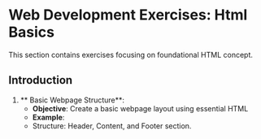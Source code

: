 # Web Development Exercises: Html Basics
This section contains exercises focusing on foundational HTML concept.
## Introduction
1. ** Basic Webpage Structure**:
   - **Objective**: Create a basic webpage layout using essential HTML
   - **Example**:
   - Structure: Header, Content, and Footer section.

